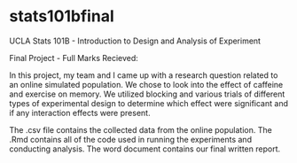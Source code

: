 # stats101bfinal

UCLA Stats 101B - Introduction to Design and Analysis of Experiment

Final Project - Full Marks Recieved:

In this project, my team and I came up with a research question related to an online simulated population. We chose to look into the effect of caffeine and exercise on memory. We utilized blocking and various trials of different types of experimental design to determine which effect were significant and if any interaction effects were present. 

The .csv file contains the collected data from the online population. The .Rmd contains all of the code used in running the experiments and conducting analysis. The word document contains our final written report.  
